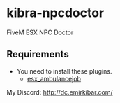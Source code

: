 # kibra-npcdoctor
FiveM ESX NPC Doctor

## Requirements
* You need to install these plugins.
  * [esx_ambulancejob](https://github.com/esx-framework/esx-legacy/tree/main/%5Besx_addons%5D/esx_ambulancejob)
    

My Discord: http://dc.emirkibar.com/
